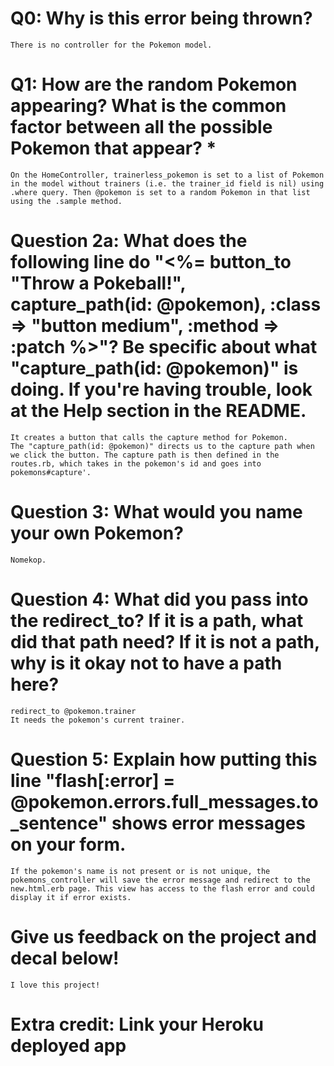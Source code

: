 # Q0: Why is this error being thrown?
    There is no controller for the Pokemon model.

# Q1: How are the random Pokemon appearing? What is the common factor between all the possible Pokemon that appear? *
    On the HomeController, trainerless_pokemon is set to a list of Pokemon in the model without trainers (i.e. the trainer_id field is nil) using .where query. Then @pokemon is set to a random Pokemon in that list using the .sample method.

# Question 2a: What does the following line do "<%= button_to "Throw a Pokeball!", capture_path(id: @pokemon), :class => "button medium", :method => :patch %>"? Be specific about what "capture_path(id: @pokemon)" is doing. If you're having trouble, look at the Help section in the README.
    It creates a button that calls the capture method for Pokemon.
    The "capture_path(id: @pokemon)" directs us to the capture path when we click the button. The capture path is then defined in the routes.rb, which takes in the pokemon's id and goes into pokemons#capture'.

# Question 3: What would you name your own Pokemon?
    Nomekop.

# Question 4: What did you pass into the redirect_to? If it is a path, what did that path need? If it is not a path, why is it okay not to have a path here?
    redirect_to @pokemon.trainer
    It needs the pokemon's current trainer.

# Question 5: Explain how putting this line "flash[:error] = @pokemon.errors.full_messages.to_sentence" shows error messages on your form.
    If the pokemon's name is not present or is not unique, the pokemons_controller will save the error message and redirect to the new.html.erb page. This view has access to the flash error and could display it if error exists.

# Give us feedback on the project and decal below!
    I love this project!

# Extra credit: Link your Heroku deployed app
